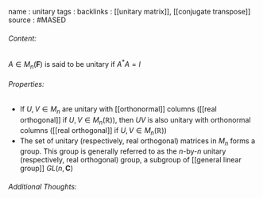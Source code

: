 name : unitary
tags : 
backlinks : [[unitary matrix]], [[conjugate transpose]]
source : #MASED 

###### Content:
 $A \in M_{n}(\textbf{F})$ is said to be unitary if $A^*A = I$

###### Properties:
- If $U, V \in M_n$ are unitary with [[orthonormal]] columns ([[real orthogonal]] if $U, V \in M_n(\mathbb{R})$), then $UV$ is also unitary with orthonormal columns ([[real orthogonal]] if $U, V \in M_n(\mathbb{R})$)
- The set of unitary (respectively, real orthogonal) matrices in $M_n$ forms a group. This group is generally referred to as the $n$-by-$n$ unitary (respectively, real orthogonal) group, a subgroup of [[general linear group]] $GL(n,\textbf{C})$

###### Additional Thoughts:
